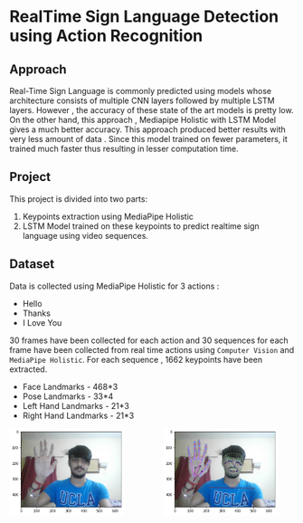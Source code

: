 # RealTime Sign Language Detection using Action Recognition

## Approach

Real-Time Sign Language is commonly predicted using models whose architecture consists of multiple CNN layers followed by multiple LSTM layers. However , the accuracy of these state of the art models is pretty low.
On the other hand, this approach , Mediapipe Holistic with LSTM Model gives a much better accuracy. This approach produced better results with very less amount of data . Since this model trained on fewer parameters, it trained much faster thus resulting in lesser computation time.

## Project

This project is divided into two parts:
1. Keypoints extraction using MediaPipe Holistic
2. LSTM Model trained on these keypoints to predict realtime sign language using video sequences.

## Dataset

Data is collected using MediaPipe Holistic for 3 actions :
* Hello
* Thanks 
* I Love You

30 frames have been collected for each action and 30 sequences for each frame have been collected from real time actions using `Computer Vision` and `MediaPipe Holistic`.
For each sequence , 1662 keypoints have been extracted.
* Face Landmarks - 468*3
* Pose Landmarks - 33*4
* Left Hand Landmarks - 21*3
* Right Hand Landmarks - 21*3

<p align="left">
<img width=40% src="Images/1.png"> &ensp;&ensp;&ensp;&ensp;&ensp;&ensp;&ensp;&ensp;&ensp;
<img width=40% src="Images/2.png"> &ensp;&ensp;&ensp;&ensp;&ensp;&ensp;&ensp;&ensp;&ensp; 
</p>
